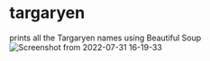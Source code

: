 # targaryen
prints all the Targaryen names using Beautiful Soup
![Screenshot from 2022-07-31 16-19-33](https://user-images.githubusercontent.com/58885049/182022659-23d91e02-5025-4c06-bba7-beb41a0988af.png)
